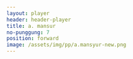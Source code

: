 ```yaml
---
layout: player
header: header-player
title: a. mansur
no-punggung: 7
position: forward
image: /assets/img/pp/a.mansyur-new.png
---
```

